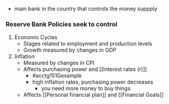 - main bank in the country that controls the money suppply
### Reserve Bank Policies seek to control
1. Economic Cycles
	- Stages related to employment and production levels
	- Growth measured by changes in GDP
2. Inflation
	- Measured by changes in CPI
	- Affects purchasing power and [[Interest rates (r)]]
		- #acctg151Gexample
		- high inflation rates, purchasing power decreases
			- you need more money to buy things
	- Affects [[Personal financial plan]] and [[Financial Goals]]
